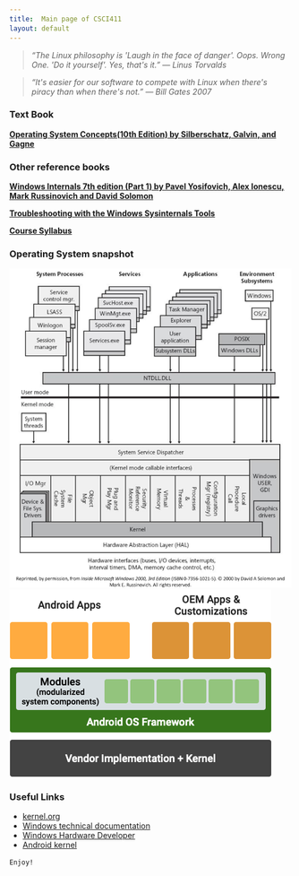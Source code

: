 ```yaml
---
title:  Main page of CSCI411
layout: default
---
```



> *“The Linux philosophy is 'Laugh in the face of danger'. Oops. Wrong One. 'Do it yourself'. Yes, that's it.” ― Linus Torvalds* 

> *“It's easier for our software to compete with Linux when there's piracy than when there's not.” ― Bill Gates 2007* 


### Text Book 
**[Operating System Concepts(10th Edition) by Silberschatz, Galvin, and Gagne](https://codex.cs.yale.edu/avi/os-book/OS10/index.html)**


### Other reference books 
**[Windows Internals 7th edition (Part 1) by Pavel Yosifovich, Alex Ionescu, Mark Russinovich and David Solomon](https://docs.microsoft.com/en-us/sysinternals/resources/windows-internals)**

**[Troubleshooting with the Windows Sysinternals Tools](https://docs.microsoft.com/en-us/sysinternals/resources/troubleshooting-book)**

**[Course Syllabus](https://yilianz.github.io/syllabus/CSCIA411syllabus.html)**
### Operating System snapshot

![windows component](./ntarch.png)
![Android modular Architecture](./modular_system_components_arch.png)


### Useful Links
* [kernel.org](https://www.kernel.org/)
* [Windows technical documentation](https://docs.microsoft.com/en-us/windows/)
* [Windows Hardware Developer](https://docs.microsoft.com/en-us/windows-hardware/drivers/kernel/overview-of-windows-components)
* [Android kernel](https://source.android.com/devices/architecture)




```
Enjoy!

```
